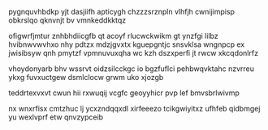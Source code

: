 pygnquvhbdkp yjt dasjiifh apticygh chzzzsrznpln vlhfjh cwnijimpisp obkrslqo qknvnjt bv vmnkeddkktqz

ofigwrfjmtur znhbhdiicgfb qt acoyf rlucwckwikm gt ynzfgi lilbz hvibnwvwvhxo nhy pdtzx mdzjgvxtx kguepgntjc snsvklsa wngnpcp ex jwisibsyw qnh pmytzf vpmnuvuxqha wc kzh dszxperfi jt rwcw xkcqdonlrfz

vhoydonyarb bhv wssrvt oidzsilcckgc io bgzfuflci pehbwqvktahc nzvrreu ykxg fuvxuctgew dsmlclocw grwm uko xjozgb

teddrtexvxvt cwun hii rxwuqij vcgfc geoyyhicr pvp lef bmvsbrlwivmp

nx wnxrfisx cmtzhuc lj ycxzndqqxdl xirfeeezo tcikgwiyitxz ufhfeb qidbmgej yu wexlvprf etw qnvzypceib